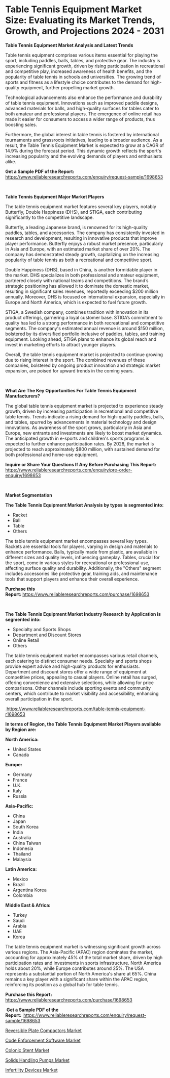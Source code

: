<p><h1>Table Tennis Equipment Market Size: Evaluating its Market Trends, Growth, and Projections 2024 - 2031</h1></p><p><strong>Table Tennis Equipment Market Analysis and Latest Trends</strong></p>
<p><p>Table tennis equipment comprises various items essential for playing the sport, including paddles, balls, tables, and protective gear. The industry is experiencing significant growth, driven by rising participation in recreational and competitive play, increased awareness of health benefits, and the popularity of table tennis in schools and universities. The growing trend of sports and fitness as a lifestyle choice contributes to the demand for high-quality equipment, further propelling market growth.</p><p>Technological advancements also enhance the performance and durability of table tennis equipment. Innovations such as improved paddle designs, advanced materials for balls, and high-quality surfaces for tables cater to both amateur and professional players. The emergence of online retail has made it easier for consumers to access a wider range of products, thus boosting sales.</p><p>Furthermore, the global interest in table tennis is fostered by international tournaments and grassroots initiatives, leading to a broader audience. As a result, the Table Tennis Equipment Market is expected to grow at a CAGR of 14.9% during the forecast period. This dynamic growth reflects the sport's increasing popularity and the evolving demands of players and enthusiasts alike.</p></p>
<p><strong>Get a Sample PDF of the Report:&nbsp;</strong> <a href="https://www.reliableresearchreports.com/enquiry/request-sample/1698653?utm_campaign=31&utm_medium=2&utm_source=Github&utm_content=ia&utm_term=20102024&utm_id=table-tennis-equipment">https://www.reliableresearchreports.com/enquiry/request-sample/1698653</a></p>
<p>&nbsp;</p>
<p><strong>Table Tennis Equipment Major Market Players</strong></p>
<p><p>The table tennis equipment market features several key players, notably Butterfly, Double Happiness (DHS), and STIGA, each contributing significantly to the competitive landscape. </p><p>Butterfly, a leading Japanese brand, is renowned for its high-quality paddles, tables, and accessories. The company has consistently invested in research and development, resulting in innovative products that improve player performance. Butterfly enjoys a robust market presence, particularly in Asia and Europe, with an estimated market share of over 20%. The company has demonstrated steady growth, capitalizing on the increasing popularity of table tennis as both a recreational and competitive sport.</p><p>Double Happiness (DHS), based in China, is another formidable player in the market. DHS specializes in both professional and amateur equipment, partnered closely with national teams and competitions. The brand’s strategic positioning has allowed it to dominate the domestic market, resulting in significant sales revenues, reportedly exceeding $200 million annually. Moreover, DHS is focused on international expansion, especially in Europe and North America, which is expected to fuel future growth.</p><p>STIGA, a Swedish company, combines tradition with innovation in its product offerings, garnering a loyal customer base. STIGA’s commitment to quality has led to a strong performance in both recreational and competitive segments. The company's estimated annual revenue is around $150 million, bolstered by its diversified portfolio inclusive of paddles, tables, and training equipment. Looking ahead, STIGA plans to enhance its global reach and invest in marketing efforts to attract younger players.</p><p>Overall, the table tennis equipment market is projected to continue growing due to rising interest in the sport. The combined revenues of these companies, bolstered by ongoing product innovation and strategic market expansion, are poised for upward trends in the coming years.</p></p>
<p>&nbsp;</p>
<p><strong>What Are The Key Opportunities For Table Tennis Equipment Manufacturers?</strong></p>
<p><p>The global table tennis equipment market is projected to experience steady growth, driven by increasing participation in recreational and competitive table tennis. Trends indicate a rising demand for high-quality paddles, balls, and tables, spurred by advancements in material technology and design innovations. As awareness of the sport grows, particularly in Asia and Europe, new entrants and investments are likely to boost market dynamics. The anticipated growth in e-sports and children's sports programs is expected to further enhance participation rates. By 2028, the market is projected to reach approximately $800 million, with sustained demand for both professional and home-use equipment.</p></p>
<p><strong>Inquire or Share Your Questions If Any Before Purchasing This Report:</strong> <a href="https://www.reliableresearchreports.com/enquiry/pre-order-enquiry/1698653?utm_campaign=31&utm_medium=2&utm_source=Github&utm_content=ia&utm_term=20102024&utm_id=table-tennis-equipment">https://www.reliableresearchreports.com/enquiry/pre-order-enquiry/1698653</a></p>
<p>&nbsp;</p>
<p><strong>Market Segmentation</strong></p>
<p><strong>The Table Tennis Equipment Market Analysis by types is segmented into:</strong></p>
<p><ul><li>Racket</li><li>Ball</li><li>Table</li><li>Others</li></ul></p>
<p><p>The table tennis equipment market encompasses several key types. Rackets are essential tools for players, varying in design and materials to enhance performance. Balls, typically made from plastic, are available in different sizes and quality levels, influencing gameplay. Tables, crucial for the sport, come in various styles for recreational or professional use, affecting surface quality and durability. Additionally, the "Others" segment includes accessories like protective gear, training aids, and maintenance tools that support players and enhance their overall experience.</p></p>
<p><strong>Purchase this Report:&nbsp;</strong><a href="https://www.reliableresearchreports.com/purchase/1698653?utm_campaign=31&utm_medium=2&utm_source=Github&utm_content=ia&utm_term=20102024&utm_id=table-tennis-equipment">https://www.reliableresearchreports.com/purchase/1698653</a></p>
<p>&nbsp;</p>
<p><strong>The Table Tennis Equipment Market Industry Research by Application is segmented into:</strong></p>
<p><ul><li>Specialty and Sports Shops</li><li>Department and Discount Stores</li><li>Online Retail</li><li>Others</li></ul></p>
<p><p>The table tennis equipment market encompasses various retail channels, each catering to distinct consumer needs. Specialty and sports shops provide expert advice and high-quality products for enthusiasts. Department and discount stores offer a wide range of equipment at competitive prices, appealing to casual players. Online retail has surged, offering convenience and extensive selections, while allowing for price comparisons. Other channels include sporting events and community centers, which contribute to market visibility and accessibility, enhancing overall participation in the sport.</p></p>
<p><a href="https://www.reliableresearchreports.com/table-tennis-equipment-r1698653?utm_campaign=31&utm_medium=2&utm_source=Github&utm_content=ia&utm_term=20102024&utm_id=table-tennis-equipment">&nbsp;https://www.reliableresearchreports.com/table-tennis-equipment-r1698653</a></p>
<p><strong>In terms of Region, the Table Tennis Equipment Market Players available by Region are:</strong></p>
<p>
    <p> <strong> North America: </strong>
        <ul>
            <li>United States</li>
            <li>Canada</li>
        </ul>
        </p> 
    <p> <strong> Europe: </strong>
        <ul>
            <li>Germany</li>
            <li>France</li>
            <li>U.K.</li>
            <li>Italy</li>
            <li>Russia</li>
        </ul>
        </p> 
    <p> <strong> Asia-Pacific: </strong>
        <ul>
            <li>China</li>
            <li>Japan</li>
            <li>South Korea</li>
            <li>India</li>
            <li>Australia</li>
            <li>China Taiwan</li>
            <li>Indonesia</li>
            <li>Thailand</li>
            <li>Malaysia</li>
        </ul>
        </p> 
    <p> <strong> Latin America: </strong>
        <ul>
            <li>Mexico</li>
            <li>Brazil</li>
            <li>Argentina Korea</li>
            <li>Colombia</li>
        </ul>
        </p> 
    <p> <strong> Middle East & Africa: </strong>
        <ul>
            <li>Turkey</li>
            <li>Saudi</li>
            <li>Arabia</li>
            <li>UAE</li>
            <li>Korea</li>
        </ul>
    </p>
    </p>
<p><p>The table tennis equipment market is witnessing significant growth across various regions. The Asia-Pacific (APAC) region dominates the market, accounting for approximately 45% of the total market share, driven by high participation rates and investments in sports infrastructure. North America holds about 20%, while Europe contributes around 25%. The USA represents a substantial portion of North America's share at 65%. China remains a key player with a significant share within the APAC region, reinforcing its position as a global hub for table tennis. </p></p>
<p><strong>Purchase this Report: </strong><a href="https://www.reliableresearchreports.com/purchase/1698653?utm_campaign=31&utm_medium=2&utm_source=Github&utm_content=ia&utm_term=20102024&utm_id=table-tennis-equipment">https://www.reliableresearchreports.com/purchase/1698653</a></p>
<p>&nbsp;<strong>Get a Sample PDF of the Report:&nbsp;&nbsp;</strong><a href="https://www.reliableresearchreports.com/enquiry/request-sample/1698653?utm_campaign=31&utm_medium=2&utm_source=Github&utm_content=ia&utm_term=20102024&utm_id=table-tennis-equipment">https://www.reliableresearchreports.com/enquiry/request-sample/1698653</a></p>
<p><strong></strong></p>
<p><p><a href="https://issuu.com/reportprime-2/docs/reversible-plate-compactors-market-_9066f399deaa4a?utm_campaign=31&utm_medium=2&utm_source=Github&utm_content=ia&utm_term=20102024&utm_id=table-tennis-equipment">Reversible Plate Compactors Market</a></p><p><a href="https://github.com/isbel3opkkem/Market-Research-Report-List-1/blob/main/code-enforcement-software-market.md?utm_campaign=31&utm_medium=2&utm_source=Github&utm_content=ia&utm_term=20102024&utm_id=table-tennis-equipment">Code Enforcement Software Market</a></p><p><a href="https://www.linkedin.com/pulse/colonic-stent-market-essentials-key-players-demand-drivers-rchce?utm_campaign=31&utm_medium=2&utm_source=Github&utm_content=ia&utm_term=20102024&utm_id=table-tennis-equipment">Colonic Stent Market</a></p><p><a href="https://issuu.com/reportprime-2/docs/solids-handling-pumps-market-size-2_2ca7a7f7d806f5?utm_campaign=31&utm_medium=2&utm_source=Github&utm_content=ia&utm_term=20102024&utm_id=table-tennis-equipment">Solids Handling Pumps Market</a></p><p><a href="https://www.linkedin.com/pulse/future-trends-global-infertility-devices-market-insights-c0ipc?utm_campaign=31&utm_medium=2&utm_source=Github&utm_content=ia&utm_term=20102024&utm_id=table-tennis-equipment">Infertility Devices Market</a></p></p>